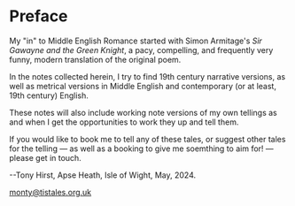 # Preface

My "in" to Middle English Romance started with Simon Armitage's *Sir Gawayne and the Green Knight*, a pacy, compelling, and frequently very funny, modern translation of the original poem.

In the notes collected herein, I try to find 19th century narrative versions, as well as metrical versions in Middle English and contemporary (or at least, 19th century) English.

These notes will also include working note versions of my own tellings as and when I get the opportunities to work they up and tell them.

If you would like to book me to tell any of these tales, or suggest other tales for the telling — as well as a booking to give me soemthing to aim for! — please get in touch.

--Tony Hirst, Apse Heath, Isle of Wight, May, 2024.

monty@tistales.org.uk
